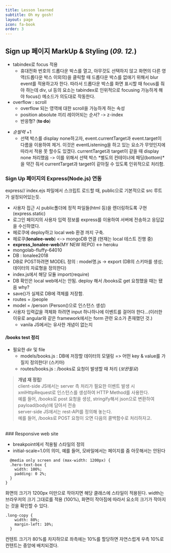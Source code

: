 ```yaml
---
title: Lesson learned
subtitle: Oh my gosh!
layout: page
icon: fa-book
order: 3
---
```



## Sign up 페이지 MarkUp & Styling (*09. 12.*)

- tabindex로 focus 적용
  - 휴대전화 번호의 드롭다운 박스를 열고, 아무것도 선택하지 않고 화면의 다른 영역(드롭다운 박스 이외의)을 클릭할 때 드롭다운 박스를 없애기 위해서 blur event를 적용하고자 한다. 따라서 드롭다운 박스를 화면 표시할 때 focus를 줘야 하는데 div, ul 등의 요소는 tabindex로 인위적으로 focusing 가능하게 해야 focus() 메소드가 의도대로 작동한다.
- overflow : scroll
  - overflow 되는 영역에 대한 scroll을 가능하게 하는 속성
  - position absolute 끼리 레이어되는 순서? -> z-index
  - 반응형? (**to do**)

* *순발력* +1
  * 선택 박스를 display none하고자, event.currentTarget과 event.target이 다름을 이용하여 제거. 이것은 eventListening을 하고 있는 요소가 무엇인지에 따라서 적용 못 할수도 있겠다. currentTarget과 target이 같을 때 display none 처리했음 -> 이를 위해서 선택 박스 *별도의 컨테이너에 패딩(bottom)*을 약간 줘서 currentTarget과 target이 같아질 수 있도록 인위적으로 처리함.

### Sign Up 페이지의 Express(Node.js) 연동

  express// index.ejs 파일에서 스크립트 로드할 때, public으로 기본적으로 src 루트가 설정되어있는듯.
    <script type="text/javascript" src="./signup.js"></script>

- 사용자 접근 시 public폴더에 정적 파일들(html 등)을 렌더링하도록 구현 (express.static)
- 로그인 페이지의 사용자 입력 정보를 express를 이용하여 서버에 전송하고 응답값을 수신하였다.
- 헤로쿠에 deploy하고 local web 환경 까지 구축.
- 헤로쿠(**lonalee-web**) <-> mongoDB 연결 (현재는 local 테스트 진행 중)
- **express_lonalee-web**(MY NEW REPO) <-> heroku
- mongolab-fluffy-64010
- DB : lonalee2018
- DB로 POST하려면 MODEL 정의 : model명.js -> export (DB의 스키마를 생성; 데이터의 자료형을 정의한다)
- index.js에서 해당 모듈 import(require)
- DB 확인은 local web에서는 안됨. deploy 해서 /books로 get 요청했을 때는 됐음 why?
- save()가 실제로 DB에 객체를 저장함.
- routes = /people
- model = /person (Person()으로 인스턴스 생성)
- 사용자 입력값을 객체화 하려면 input 하나하나에 이벤트를 걸어야 한다...(이러한 이유로 angular와 같은 framework에서는 form 관련 요소가 존재했던 것.)
  - vanila JS에서는 유사한 개념이 없는지

#### **/books test 정리**

* 필요한 dir 및 file
  - models/books.js : DB에 저장할 데이터의 모델링 => 어떤 key & value를 가질지 정의한다! (스키마)
  - routes/books.js : /books로 요청이 발생할 때 처리 (*보완필요*)

> **개념 재 정립**!<br>
> client-side JS에서는 server 측 처리가 필요한 이벤트 발생 시 xmlHttpRequest로 인스턴스를 생성하여 HTTP Method를 사용한다. <br>
  > 예를 들어, /books로 post 요청을 생성, stringify해서 json으로 변환하여 payload(body)에 담아서 전송<br>
> server-side JS에서는 rest-API를 정의해 놓는다.<br>
  > 예를 들어, /books로 POST 요청이 오면 다음의 콜백함수로 처리하자고.<br>

<br>
### Responsive web site

- breakpoint에서 적용될 스타일의 정의
- initial-scale=1.0의 의미, 예를 들어, 모바일에서는 페이지를 줌 아웃해서는 안된다

```
  @media only screen and (max-width: 1200px) {
  .hero-text-box {
    width: 100%;
    padding: 0 2%;
  }
}
```
화면의 크기가 1200px 미만으로 작아지면 해당 클래스에 스타일이 적용된다.
width는 브라우저의 크기 그대로를 적용 (100%), 화면이 작아짐에 따라서 요소의 크기가 작아지는 것을 확인할 수 있다.

```
.long-copy {
    width: 80%;
    margin-left: 10%;
  }
```
컨텐트 크기가 80%를 차지하므로 좌측에는 10%를 할당하면 자연스럽게 우측 10%로 컨텐트는 중앙에 배치되겠다.